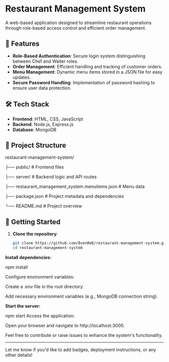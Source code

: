 # Restaurant Management System

A web-based application designed to streamline restaurant operations through role-based access control and efficient order management.

## 🔐 Features

- **Role-Based Authentication**: Secure login system distinguishing between Chef and Waiter roles.
- **Order Management**: Efficient handling and tracking of customer orders.
- **Menu Management**: Dynamic menu items stored in a JSON file for easy updates.
- **Secure Password Handling**: Implementation of password hashing to ensure user data protection.

## 🛠️ Tech Stack

- **Frontend**: HTML, CSS, JavaScript
- **Backend**: Node.js, Express.js
- **Database**: MongoDB

## 📁 Project Structure

restaurant-management-system/ 

├── public/ # Frontend files 

├── server/ # Backend logic and API routes 

├── restaurant_management_system.menuitems.json # Menu data 

├── package.json # Project metadata and dependencies 

└── README.md # Project overview

## 🚀 Getting Started

1. **Clone the repository**:
   ```bash
   git clone https://github.com/8ven0m8/restaurant-management-system.git
   cd restaurant-management-system
**Install dependencies:**

npm install

Configure environment variables:

Create a .env file in the root directory.

Add necessary environment variables (e.g., MongoDB connection string).

**Start the server:**

npm start
Access the application:

Open your browser and navigate to http://localhost:3000.

Feel free to contribute or raise issues to enhance the system's functionality.

---

Let me know if you'd like to add badges, deployment instructions, or any other details!
